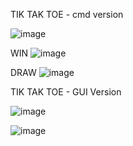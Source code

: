 TIK TAK TOE - cmd version

![image](https://user-images.githubusercontent.com/116017011/205661502-0b838054-fb2e-4d49-8e0d-a8f1a69dcf6a.png)

WIN
![image](https://user-images.githubusercontent.com/116017011/205661647-5cd659a9-9247-4d99-86eb-8f335dcd389b.png)

DRAW
![image](https://user-images.githubusercontent.com/116017011/205661821-3476c453-48f2-4288-9e02-bf6f310b27e0.png)

TIK TAK TOE - GUI Version

![image](https://user-images.githubusercontent.com/116017011/205661115-633a786f-95ae-4dfb-83d9-55940e23b297.png)

![image](https://user-images.githubusercontent.com/116017011/205661256-03b636e0-228c-4251-9035-095e5a8bc193.png)

